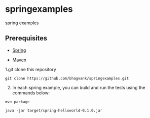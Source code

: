 # springexamples
spring examples

  
## Prerequisites

  * [Spring](https://repo.spring.io/release/org/springframework/spring/)

  * [Maven](https://maven.apache.org/download.cgi)

  
  


1.git clone this repository
```
git clone https://github.com/bhagvank/springexamples.git

``` 
2. In each spring example, you can build and run the tests using the commands below:
```
mvn package

java -jar target/spring-helloworld-0.1.0.jar
```


